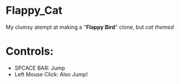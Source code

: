 # Flappy_Cat
 My clumsy atempt at making a "**Flappy Bird**" clone, but *cat themed*
 
# Controls:
 * SPCACE BAR: Jump
 * Left Mouse Click: Also Jump!
